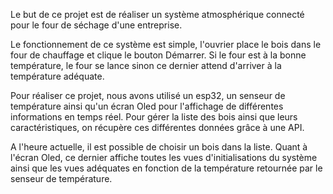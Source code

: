Le but de ce projet est de réaliser un système atmosphérique connecté pour le four de séchage d'une entreprise. 

Le fonctionnement de ce système est simple, l'ouvrier place le bois dans le four de chauffage et clique le bouton Démarrer. 
Si le four est à la bonne température, le four se lance sinon ce dernier attend d'arriver à la température adéquate.

Pour réaliser ce projet, nous avons utilisé un esp32, un senseur de température ainsi qu'un écran Oled pour l'affichage de différentes informations en temps réel.
Pour gérer la liste des bois ainsi que leurs caractéristiques, on récupère ces différentes données grâce à une API.

A l'heure actuelle, il est possible de choisir un bois dans la liste. Quant à l'écran Oled, ce dernier affiche toutes les vues d'initialisations du système ainsi que les vues adéquates en fonction de la température retournée par le senseur de température.
